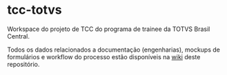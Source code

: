 # tcc-totvs
Workspace do projeto de TCC do programa de trainee da TOTVS Brasil Central.

Todos os dados relacionados a documentação (engenharias), mockups de formulários e workflow do processo estão disponíveis na [wiki](https://github.com/felipefa/tcc-totvs/wiki) deste repositório.
